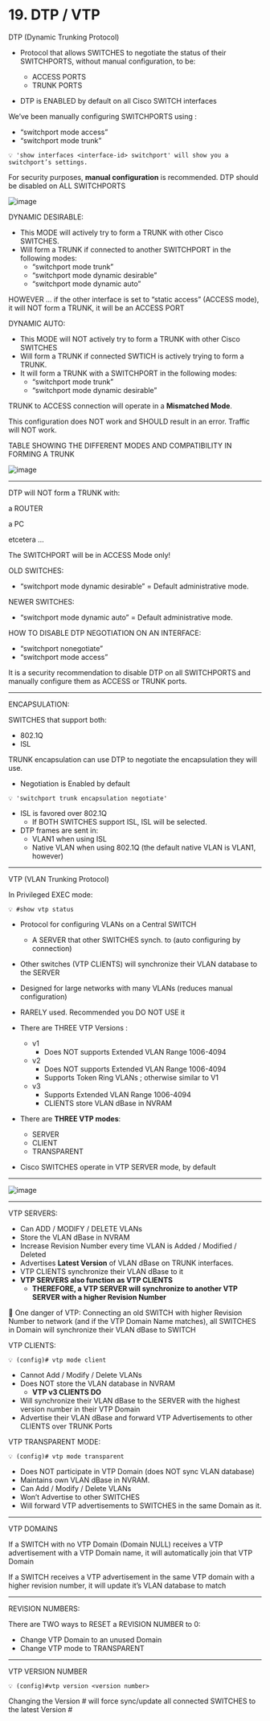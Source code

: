 # 19. DTP / VTP 

DTP (Dynamic Trunking Protocol)

- Protocol that allows SWITCHES to negotiate the status of their SWITCHPORTS, without manual configuration, to be:
    - ACCESS PORTS
    - TRUNK PORTS

- DTP is ENABLED by default on all Cisco SWITCH interfaces

We’ve been manually configuring SWITCHPORTS using :

- “switchport mode access”
- “switchport mode trunk”

```
💡 'show interfaces <interface-id> switchport' will show you a switchport’s settings.
```
For security purposes, **manual configuration** is recommended. DTP should be disabled on ALL SWITCHPORTS

![image](https://github.com/psaumur/CCNA/assets/106411237/bf716a33-8e11-4c09-bb0b-336ba48ef26d)


DYNAMIC DESIRABLE:

- This MODE will actively try to form a TRUNK with other Cisco SWITCHES.
- Will form a TRUNK if connected to another SWITCHPORT in the following modes:
    - “switchport mode trunk”
    - “switchport mode dynamic desirable”
    - “switchport mode dynamic auto”
    

HOWEVER … if the other interface is set to “static access” (ACCESS mode), it will NOT form a TRUNK, it will be an ACCESS PORT

DYNAMIC AUTO:

- This MODE will NOT actively try to form a TRUNK with other Cisco SWITCHES
- Will form a TRUNK if connected SWTICH is actively trying to form a TRUNK.
- It will form a TRUNK with a SWITCHPORT in the following modes:
    - “switchport mode trunk”
    - “switchport mode dynamic desirable”

TRUNK to ACCESS connection will operate in a **Mismatched Mode**.

This configuration does NOT work and SHOULD result in an error. Traffic will NOT work.

TABLE SHOWING THE DIFFERENT MODES AND COMPATIBILITY IN FORMING A TRUNK

![image](https://github.com/psaumur/CCNA/assets/106411237/93d5e4f4-cb24-4d3f-ba62-fd002581cfbb)

---

DTP will NOT form a TRUNK with:

a ROUTER

a PC

etcetera …

The SWITCHPORT will be in ACCESS Mode only!

OLD SWITCHES:

- “switchport mode dynamic desirable”  = Default administrative mode.

NEWER SWITCHES:

- “switchport mode dynamic auto” = Default administrative mode.

HOW TO DISABLE DTP NEGOTIATION ON AN INTERFACE:

- “switchport nonegotiate”
- “switchport mode access”

It is a security recommendation to disable DTP on all SWITCHPORTS and manually configure them as ACCESS or TRUNK ports.

---

ENCAPSULATION:

SWITCHES that support both:

- 802.1Q
- ISL

TRUNK encapsulation can use DTP to negotiate the encapsulation they will use.

- Negotiation is Enabled by default

```
💡 'switchport trunk encapsulation negotiate'
```    

- ISL is favored over 802.1Q
    - If BOTH SWITCHES support ISL, ISL will be selected.
- DTP frames are sent in:
    - VLAN1 when using ISL
    - Native VLAN when using 802.1Q (the default native VLAN is VLAN1, however)

---

VTP (VLAN Trunking Protocol)

In Privileged EXEC mode:

```
💡 #show vtp status
```

- Protocol for configuring VLANs on a Central SWITCH
    - A SERVER that other SWITCHES synch. to (auto configuring by connection)
- Other switches (VTP CLIENTS) will synchronize their VLAN database to the SERVER
- Designed for large networks with many VLANs (reduces manual configuration)
- RARELY used. Recommended you DO NOT USE it
- There are THREE VTP Versions :

    - v1
        - Does NOT supports Extended VLAN Range 1006-4094
    - v2
        - Does NOT supports Extended VLAN Range 1006-4094
        - Supports Token Ring VLANs ; otherwise similar to V1
    - v3
        - Supports Extended VLAN Range 1006-4094
        - CLIENTS store VLAN dBase in NVRAM

- There are **THREE VTP modes**:
    - SERVER
    - CLIENT
    - TRANSPARENT

- Cisco SWITCHES operate in VTP SERVER mode, by default

---

![image](https://github.com/psaumur/CCNA/assets/106411237/87dcd7ff-f3d3-4441-841c-a0506c249f03)

---

VTP SERVERS:

- Can ADD / MODIFY / DELETE VLANs
- Store the VLAN dBase in NVRAM
- Increase Revision Number every time VLAN is Added / Modified / Deleted
- Advertises **Latest Version** of VLAN dBase on TRUNK interfaces.
- VTP CLIENTS synchronize their VLAN dBase to it
- **VTP SERVERS also function as VTP CLIENTS**
    - **THEREFORE, a VTP SERVER will synchronize to another VTP SERVER with a higher Revision Number**

<aside>
🚨 One danger of VTP:
Connecting an old SWITCH with higher Revision Number to network (and if the VTP Domain Name matches), all SWITCHES in Domain will synchronize their VLAN dBase to SWITCH

</aside>


VTP CLIENTS:

```
💡 (config)# vtp mode client
```

- Cannot Add / Modify / Delete VLANs
- Does NOT store the VLAN database in NVRAM
    - **VTP v3 CLIENTS DO**
- Will synchronize their VLAN dBase to the SERVER with the highest version number in their VTP Domain
- Advertise their VLAN dBase and forward VTP Advertisements to other CLIENTS over TRUNK Ports

VTP TRANSPARENT MODE:

```
💡 (config)# vtp mode transparent
```

- Does NOT participate in VTP Domain (does NOT sync VLAN database)
- Maintains own VLAN dBase in NVRAM.
- Can Add / Modify / Delete VLANs
- Won’t Advertise to other SWITCHES
- Will forward VTP advertisements to SWITCHES in the same Domain as it.

---

VTP DOMAINS

If a SWITCH with no VTP Domain (Domain NULL) receives a VTP advertisement with a VTP Domain name, it will automatically join that VTP Domain

If a SWITCH receives a VTP advertisement in the same VTP domain with a higher revision number, it will update it’s VLAN database to match

---

REVISION NUMBERS:

There are TWO ways to RESET a REVISION NUMBER to 0:

- Change VTP Domain to an unused Domain
- Change VTP mode to TRANSPARENT

---

VTP VERSION NUMBER

```
💡 (config)#vtp version <version number>
```
  
Changing the Version # will force sync/update all connected SWITCHES to the latest Version #
